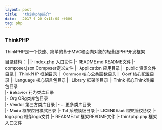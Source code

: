 ```yaml
---
layout: post
title:  "thinkphp简介"
date:   2017-4-20 9:15:08 +0800
tag: php
---
```


### ThinkPHP
ThinkPHP是一个快速、简单的基于MVC和面向对象的轻量级PHP开发框架

目录结构：
	|
	|-		index.php 		入口文件
	|-		README.md 		README文件
	|-		composer.json 	Composer定义文件
	|-		Application 	应用目录
	|-		public			资源文件目录
	|-		ThinkPHP		框架目录
		|-	Common			核心公共函数目录
		|-	Conf 			核心配置目录
		|-	Language		核心语言包目录
		|-	Library			框架类目录
			|-	Think		核心Think类库包目录		
			|-	Behavior	行为类库目录	
			|-	Org			ORg类库包目录	
			|-	Vendor		第三方类库目录
			|-	... 		更多类库目录	
		|-	Mode			框架应用模式目录
		|-	Tpl				系统模板目录
		|-	LICENSE.txt 	框架授权协议
		|-	logo.png 		框架logo文件
		|-	README.txt 		框架README文件
		|-	thinkphp.php 	框架入口文件